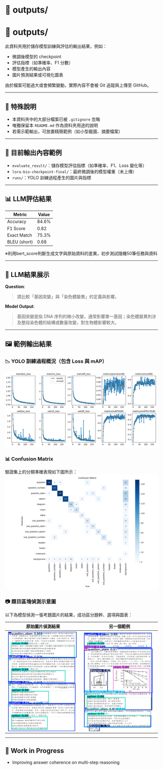 # 📂 outputs/

# 📂 outputs/

此資料夾用於儲存模型訓練與評估的輸出結果，例如：

- 微調後模型的 checkpoint
- 評估指標（如準確率、F1 分數）
- 模型產生的輸出內容
- 圖片預測結果或可視化圖表

由於檔案可能過大或會頻繁變動，實際內容不會被 Git 追蹤與上傳至 GitHub。

---

## 📌 特殊說明

- 本資料夾中的大部分檔案已被 `.gitignore` 忽略  
- 唯獨保留本 `README.md` 作為資料夾用途的說明  
- 若需示範輸出，可放置精簡範例（如小型截圖、摘要檔案）

---

## 🔄 目前輸出內容範例

- `evaluate_result/`：儲存模型評估指標（如準確率、F1、Loss 變化等）
- `lora-bio-checkpoint-final/`：最終微調後的模型權重（未上傳）
- `runs/`：YOLO 訓練過程產生的圖片與指標

---

## 📊 LLM評估結果

| Metric        | Value     |
|---------------|-----------|
| Accuracy      | 84.6%     |
| F1 Score      | 0.82      |
| Exact Match   | 75.3%     |
| BLEU (short)  | 0.68      |

※利用bert_score判斷生成文字與原始資料的差異，初步測試隨機50筆任務與資料

---

## 📝 LLM結果展示

**Question**:
> 請比較「基因突變」與「染色體變異」的定義與影響。

**Model Output**:
> 基因突變是指 DNA 序列的微小改變，通常影響單一基因；染色體變異則涉及整段染色體的結構或數量改變，對生物體影響較大。


---

## 🖼️ 範例輸出結果

### 📉 YOLO 訓練過程概況（包含 Loss 與 mAP）
![Training Results](results.png)

### 📊 Confusion Matrix
驗證集上的分類準確表現如下圖所示：
![Confusion Matrix](yolo_confusion_matrix.png)

### 📷 題目區塊偵測示意圖
以下為模型偵測一張考題圖片的結果，成功區分題幹、選項與圖表：

| 原始圖片偵測結果 | 另一個範例 |
|------------------|------------|
| ![Sample 1](sample_detect_1.jpg) | ![Sample 2](sample_detect_2.jpg) |

---

## 🚧 Work in Progress

- Improving answer coherence on multi-step reasoning
